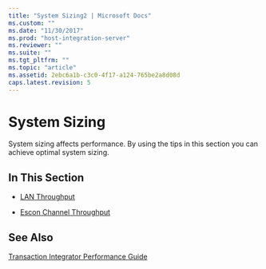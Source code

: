 ```yaml
---
title: "System Sizing2 | Microsoft Docs"
ms.custom: ""
ms.date: "11/30/2017"
ms.prod: "host-integration-server"
ms.reviewer: ""
ms.suite: ""
ms.tgt_pltfrm: ""
ms.topic: "article"
ms.assetid: 2ebc6a1b-c3c0-4f17-a124-765be2a8d08d
caps.latest.revision: 5
---
```

# System Sizing
System sizing affects performance. By using the tips in this section you can achieve optimal system sizing.  
  
## In This Section  
  
-   [LAN Throughput](../core/lan-throughput2.md)  
  
-   [Escon Channel Throughput](../core/escon-channel-throughput2.md)  
  
## See Also  
 [Transaction Integrator Performance Guide](../core/transaction-integrator-performance-guide2.md)